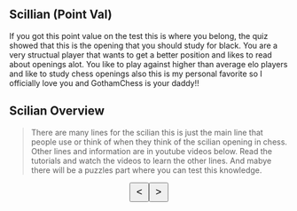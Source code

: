 ## Scillian (Point Val)
If you got this point value on the test this is where you belong, the quiz showed that this is the opening that you should study for black. 
You are a very structual player that wants to get a better position and likes to read about openings alot. You like to play against higher than average elo players and like to study chess openings also this is my personal favorite so I officially love you and GothamChess is your daddy!! 

## Scilian Overview
> There are many lines for the scilian this is just the main line that people use or think of when they think of the scilian opening in chess. Other lines and information are in youtube videos below. Read the tutorials and watch the videos to learn the other lines. And mabye there will be a puzzles part where you can test this knowledge. 

<!DOCTYPE html>
<html>
<head>
    <title>Sicilian Opening Chess</title>
    <style>
        /* Define CSS styles for the chess board */
        .black {
            color: black;
        }
        .white {
            color: white;
        }
        .chess-board {
            display: flex;
            width: 400px;
            height: 400px;
        }
        .chess-square {
            width: 50px;
            height: 50px;
            display: flex;
            justify-content: center;
            align-items: center;
            font-size: 30px;
        }
        .white-square {
            background-color: #f0d9b5;
        }
        .black-square {
            background-color: #b58863;
        }
        /* Styles for arrow buttons */
        .arrow-buttons {
            display: flex;
            justify-content: center;
            margin-top: 10px;
        }
        .arrow-button {
            padding: 5px 10px;
            font-size: 18px;
        }
    </style>
</head>
<body>
    <div id="chessBoard"></div>
    <div class="arrow-buttons">
        <button class="arrow-button" onclick="prevMove()">&lt;</button>
        <button class="arrow-button" onclick="nextMove()">&gt;</button>
    </div>
    <script>
        // Define the chess pieces icons
        var whitepieces = {
            "wp1": "♙",
            "wp2": "♙",
            "wp3": "♙",
            "wp4": "♙",
            "wp5": "♙",
            "wp6": "♙",
            "wp7": "♙",
            "wp8": "♙",
            "wr1": "♖",
            "wr2": "♖",
            "wn1": "♘",
            "wn2": "♘",
            "wb1": "♗",
            "wb2": "♗",
            "wk1": "♔",
            "wq1": "♕"
        };
        var blackpieces = {
            "bp1": "♟",
            "bp2": "♟",
            "bp3": "♟",
            "bp4": "♟",
            "bp5": "♟",
            "bp6": "♟",
            "bp7": "♟",
            "bp8": "♟",
            "br1": "♜",
            "br2": "♜",
            "bn1": "♞",
            "bn2": "♞",
            "bb1": "♝",
            "bb2": "♝",
            "bk1": "♚",
            "bq1": "♛"
        };
        // Array of initial positions for the chess pieces
        var initialPositions = [
            [1, 1, "br1"], [1, 2, "bn1"], [1, 3, "bb1"], [1, 4, "bq1"], [1, 5, "bk1"], [1, 6, "bb2"], [1, 7, "bn2"], [1, 8, "br2"],
            [2, 1, "bp1"], [2, 2, "bp2"], [2, 3, "bp3"], [2, 4, "bp4"], [2, 5, "bp5"], [2, 6, "bp6"], [2, 7, "bp7"], [2, 8, "bp8"],
            [7, 1, "wp1"], [7, 2, "wp2"], [7, 3, "wp3"], [7, 4, "wp4"], [7, 5, "wp5"], [7, 6, "wp6"], [7, 7, "wp7"], [7, 8, "wp8"],
            [8, 1, "wr1"], [8, 2, "wn1"], [8, 3, "wb1"], [8, 4, "wq1"], [8, 5, "wk1"], [8, 6, "wb2"], [8, 7, "wn2"], [8, 8, "wr2"]
        ];
        var currentMoveIndex = 0;
        var chessBoard = document.getElementById("chessBoard");
        // Initialize the chess board
        function initChessBoard() {
            var chessHTML = `<table>`;
            for (var row = 1; row <= 8; row++) {
                chessHTML += `<tr>`;
                for (var col = 1; col <= 8; col++) {
                    var squareClass = (row + col) % 2 === 0 ? "white-square" : "black-square";
                    if (row === 1) squareClass = "black-square"; // Make the bottom side black
                    var piece = getPieceIcon(row, col);
                    chessHTML += `<td><div class="chess-square ${squareClass}" id="r${row}c${col}">${piece}</div></td>`;
                }
                chessHTML += `</tr>`;
            }
            chessHTML += `</table>`;
            chessBoard.innerHTML = chessHTML;
        }
        // Get the piece icon for a given position
        function getPieceIcon(row, col) {
            for (var i = 0; i < initialPositions.length; i++) {
                var position = initialPositions[i];
                if (position[0] === row && position[1] === col) {
                    var piece = position[2];
                    if (blackpieces.hasOwnProperty(piece)) {
                        return blackpieces[piece];
                    }
                    if (whitepieces.hasOwnProperty(piece)) {
                        return whitepieces[piece];
                    }
                    break;
                }
            }
            return "";
        }
        // Go to the previous move
        function prevMove() {
            if (currentMoveIndex > 0) {
                currentMoveIndex--;
                initChessBoard();
            }
        }
        // Go to the next move
        function nextMove() {
            if (currentMoveIndex < initialPositions.length - 1) {
                currentMoveIndex++;
                initChessBoard();
            }
        }
        // Initialize the chess board on page load
        initChessBoard();
    </script>
</body>
</html>
